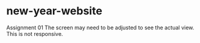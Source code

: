 # new-year-website

Assignment 01
The screen may need to be adjusted to see the actual view. This is not responsive.
